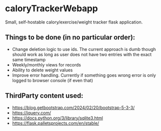 # caloryTrackerWebapp

Small, self-hostable calory/exercise/weight tracker flask application.

## Things to be done (in no particular order):
- Change deletion logic to use ids. The current approach is dumb though should work as long as user does not have two entries with the exact same timestamp
- Weekly/monthly views for records
- Ability to delete weight values
- Improve error handling. Currently if something goes wrong error is only logged to browser console (if even that)
  
## ThirdParty content used:
- https://blog.getbootstrap.com/2024/02/20/bootstrap-5-3-3/
- https://jquery.com/
- https://docs.python.org/3/library/sqlite3.html
- https://flask.palletsprojects.com/en/stable/
